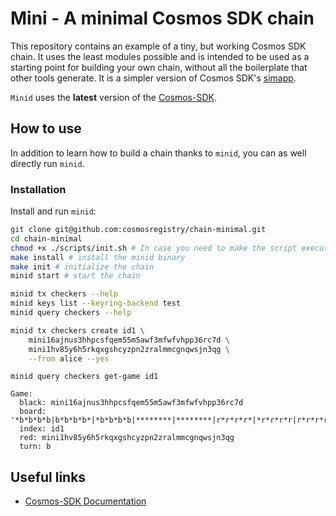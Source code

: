 # Mini - A minimal Cosmos SDK chain

This repository contains an example of a tiny, but working Cosmos SDK chain.
It uses the least modules possible and is intended to be used as a starting point for building your own chain, without all the boilerplate that other tools generate. It is a simpler version of Cosmos SDK's [simapp](https://github.com/cosmos/cosmos-sdk/tree/main/simapp).

`Minid` uses the **latest** version of the [Cosmos-SDK](https://github.com/cosmos/cosmos-sdk).

## How to use

In addition to learn how to build a chain thanks to `minid`, you can as well directly run `minid`.

### Installation

Install and run `minid`:

```sh
git clone git@github.com:cosmosregistry/chain-minimal.git
cd chain-minimal
chmod +x ./scripts/init.sh # In case you need to make the script executable
make install # install the minid binary
make init # initialize the chain
minid start # start the chain
```

```sh
minid tx checkers --help
minid keys list --keyring-backend test
minid query checkers --help
```

```sh
minid tx checkers create id1 \
    mini16ajnus3hhpcsfqem55m5awf3mfwfvhpp36rc7d \
    mini1hv85y6h5rkqxgshcyzpn2zralmmcgnqwsjn3qg \
    --from alice --yes
```

```shell
minid query checkers get-game id1

Game:
  black: mini16ajnus3hhpcsfqem55m5awf3mfwfvhpp36rc7d
  board: '*b*b*b*b|b*b*b*b*|*b*b*b*b|********|********|r*r*r*r*|*r*r*r*r|r*r*r*r*'
  index: id1
  red: mini1hv85y6h5rkqxgshcyzpn2zralmmcgnqwsjn3qg
  turn: b
```

## Useful links

* [Cosmos-SDK Documentation](https://docs.cosmos.network/)
